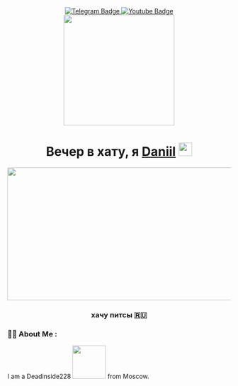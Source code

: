 <div id="badges" align="center">
  <a href="https://telegram.me/aristokratichno">
    <img src="https://img.shields.io/badge/Telegram-2CA5E0?style=for-the-badge&logo=telegram&logoColor=white" alt="Telegram Badge"/>
  </a>
  <a href="https://www.youtube.com/channel/UC5XZZcfNtt9gZmdJgw6CKtw">
    <img src="https://img.shields.io/badge/YouTube-red?style=for-the-badge&logo=youtube&logoColor=white" alt="Youtube Badge"/>
  </a>
</div>

<div id="viewprof" align="center">
  <img src="https://komarev.com/ghpvc/?username=BigBoyAbydabe&style=flat-square&color=blue" alt=""/>
</div>

<div id="header" align="center">
  <img src="https://media.giphy.com/media/3og0ILLVvPp8d64Jd6/giphy.gif" width="250"/>
</div>
<div id="heythere" align="center">
  <h1>
  Вечер в хату, я <a href="https://vk.com/aristokratichn1y" target="_blank">Daniil</a>
  <img src="https://media.giphy.com/media/hvRJCLFzcasrR4ia7z/giphy.gif" width="30px"/>
</h1>
</div>

<div align="center">
  <img src="https://media.giphy.com/media/fwbZnTftCXVocKzfxR/giphy.gif" width="600" height="300"/>
</div>

<h3 align="center">хачу питсы 🇷🇺</h3>


### :man_technologist: About Me :
I am a Deadinside228 <img src="https://media.giphy.com/media/3o7WIFs2ydhIrdMcyA/giphy.gif" width="75"> from Moscow.
